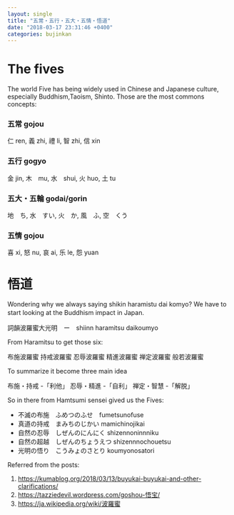 ```yaml
---
layout: single
title: "五常・五行・五大・五情・悟道"
date: "2018-03-17 23:31:46 +0400"
categories: bujinkan
---
```


# The fives
The world Five has being widely used in Chinese and Japanese culture, especially Buddhism,Taoism, Shinto.
Those are the most commons concepts:
### 五常 gojou
仁 ren,
義 zhi,
禮 li,
智 zhi,
信 xin

### 五行 gogyo
金 jin,
木　mu,
水　shui,
火 huo,
土 tu

### 五大・五輪 godai/gorin
地　ち,
水　すい,
火　か,
風　ふ,
空　くう

### 五情 gojou
喜 xi,
怒 nu,
哀 ai,
乐 le,
怨 yuan

# 悟道

Wondering why we always saying shikin haramistu dai komyo?
We have to start looking at the Buddhism impact in Japan.　

詞韻波羅蜜大光明　ー　shiinn haramitsu daikoumyo

From Haramitsu to get those six:

布施波羅蜜
持戒波羅蜜
忍辱波羅蜜
精進波羅蜜
禅定波羅蜜
般若波羅蜜

To summarize it become three main idea

布施・持戒 -「利他」
忍辱・精進 -「自利」
禅定・智慧 -「解脱」

So in there from Hamtsumi sensei gived us the Fives:

- 不滅の布施　ふめつのふせ　fumetsunofuse
- 真道の持戒　まみちのじかい mamichinojikai
- 自然の忍辱　しぜんのにんにく shizennoninnniku
- 自然の超越　しぜんのちょうえつ shizennnochouetsu
- 光明の悟り　こうみょのさとり koumyonosatori



Referred from the posts:
1. https://kumablog.org/2018/03/13/buyukai-buyukai-and-other-clarifications/
2. https://tazziedevil.wordpress.com/goshou-悟宝/
3. https://ja.wikipedia.org/wiki/波羅蜜
